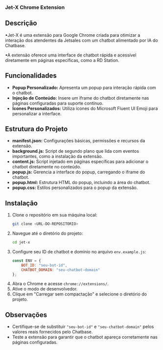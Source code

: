### Jet-X Chrome Extension ###

## Descrição
•Jet-X é uma extensão para Google Chrome criada para otimizar a interação dos atendentes da Jetsales com um chatbot alimentado por IA do Chatbase. 

•A extensão oferece uma interface de chatbot rápida e acessível diretamente em páginas específicas, como a RD Station.

## Funcionalidades
- **Popup Personalizado:** Apresenta um popup para interação rápida com o chatbot.
- **Injeção de Conteúdo:** Insere um iframe do chatbot diretamente nas páginas configuradas para suporte contínuo.
- **Ícones Personalizados:** Utiliza ícones do Microsoft Fluent UI Emoji para personalizar a interface.

## Estrutura do Projeto
- **manifest.json:** Configurações básicas, permissões e recursos da extensão.
- **background.js:** Script de segundo plano que lida com eventos importantes, como a instalação da extensão.
- **content.js:** Script injetado em páginas específicas para adicionar o chatbot diretamente no conteúdo.
- **popup.js:** Gerencia a interface do popup, carregando o iframe do chatbot.
- **popup.html:** Estrutura HTML do popup, incluindo a área do chatbot.
- **popup.css:** Estilos personalizados para o popup da extensão.

## Instalação
1. Clone o repositório em sua máquina local:
    ```bash
    git clone <URL-DO-REPOSITORIO>
    ```
2. Navegue até o diretório do projeto:
    ```bash
    cd jet-x
    ```
3. Configure seu ID de chatbot e domínio no arquivo `env.example.js`:
    ```javascript
    const ENV = {
        BOT_ID: "seu-bot-id",
        CHATBOT_DOMAIN: "seu-chatbot-domain"
    };
    ```
4. Abra o Chrome e acesse `chrome://extensions/`.
5. Ative o modo de desenvolvedor.
6. Clique em "Carregar sem compactação" e selecione o diretório do projeto.

## Observações
- Certifique-se de substituir `"seu-bot-id"` e `"seu-chatbot-domain"` pelos valores reais fornecidos pelo Chatbase.
- Teste a extensão para garantir que o chatbot apareça corretamente nas páginas configuradas.




    
